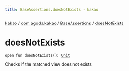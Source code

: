 ```yaml
---
title: BaseAssertions.doesNotExists - kakao
---
```


[kakao](../../index.html) / [com.agoda.kakao](../index.html) / [BaseAssertions](index.html) / [doesNotExists](.)

# doesNotExists

`open fun doesNotExists(): `[`Unit`](https://kotlinlang.org/api/latest/jvm/stdlib/kotlin/-unit/index.html)

Checks if the matched view does not exists

